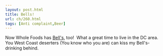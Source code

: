 ```yaml
---
layout: post.html
title: Bells!
url: ch/260.html
tags: [Anti complaint,Beer]
---
```

Now Whole Foods has [Bell's](http://www.bellsbeer.com), too!  What a great time to live in the DC area.  You West Coast deserters (You know who you are) can kiss my Bell's-drinking behind.
